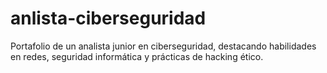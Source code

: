 # anlista-ciberseguridad
Portafolio de un analista junior en ciberseguridad, destacando habilidades en redes, seguridad informática y prácticas de hacking ético.
